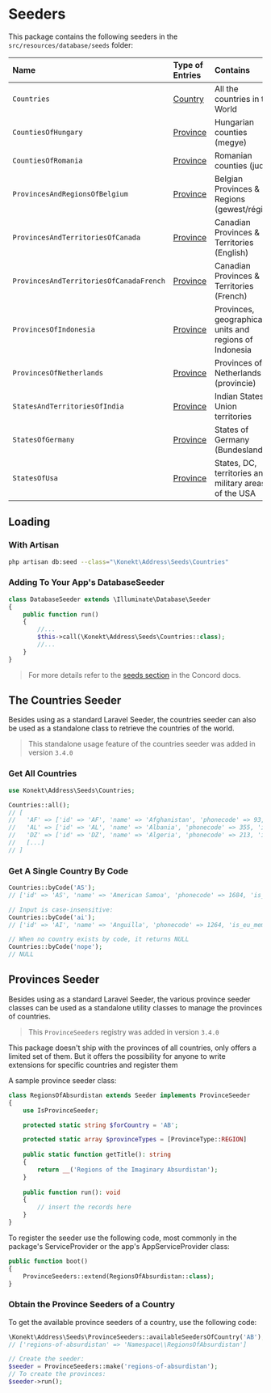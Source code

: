 # Seeders

This package contains the following seeders in the `src/resources/database/seeds` folder:

| Name                                    | Type of Entries         | Contains                                               |
|:----------------------------------------|:------------------------|:-------------------------------------------------------|
| `Countries`                             | [Country](country.md)   | All the countries in the World                         |
| `CountiesOfHungary`                     | [Province](province.md) | Hungarian counties (megye)                             |
| `CountiesOfRomania`                     | [Province](province.md) | Romanian counties (județ)                              |
| `ProvincesAndRegionsOfBelgium`          | [Province](province.md) | Belgian Provinces & Regions (gewest/région)            |
| `ProvincesAndTerritoriesOfCanada`       | [Province](province.md) | Canadian Provinces & Territories (English)             |
| `ProvincesAndTerritoriesOfCanadaFrench` | [Province](province.md) | Canadian Provinces & Territories (French)              |
| `ProvincesOfIndonesia`                  | [Province](province.md) | Provinces, geographical units and regions of Indonesia |
| `ProvincesOfNetherlands`                | [Province](province.md) | Provinces of Netherlands (provincie)                   |
| `StatesAndTerritoriesOfIndia`           | [Province](province.md) | Indian States & Union territories                      |
| `StatesOfGermany`                       | [Province](province.md) | States of Germany (Bundesland)                         |
| `StatesOfUsa`                           | [Province](province.md) | States, DC, territories and military areas of the USA  |

## Loading

### With Artisan

```bash
php artisan db:seed --class="\Konekt\Address\Seeds\Countries"
```

### Adding To Your App's DatabaseSeeder

```php
class DatabaseSeeder extends \Illuminate\Database\Seeder
{
    public function run()
    {
        //...
        $this->call(\Konekt\Address\Seeds\Countries::class);
        //...
    }
}
```

> For more details refer to the [seeds section](https://konekt.dev/concord/1.x/seeds) in the Concord
> docs.

## The Countries Seeder

Besides using as a standard Laravel Seeder, the countries seeder can also be used as a standalone class to retrieve the
countries of the world.

> This standalone usage feature of the countries seeder was added in version `3.4.0`

### Get All Countries

```php
use Konekt\Address\Seeds\Countries;

Countries::all();
// [
//   'AF' => ['id' => 'AF', 'name' => 'Afghanistan', 'phonecode' => 93, 'is_eu_member' => 0],
//   'AL' => ['id' => 'AL', 'name' => 'Albania', 'phonecode' => 355, 'is_eu_member' => 0],
//   'DZ' => ['id' => 'DZ', 'name' => 'Algeria', 'phonecode' => 213, 'is_eu_member' => 0],
//   [...]
// ]
```

### Get A Single Country By Code

```php
Countries::byCode('AS');
// ['id' => 'AS', 'name' => 'American Samoa', 'phonecode' => 1684, 'is_eu_member' => 0]

// Input is case-insensitive:
Countries::byCode('ai');
// ['id' => 'AI', 'name' => 'Anguilla', 'phonecode' => 1264, 'is_eu_member' => 0],

// When no country exists by code, it returns NULL
Countries::byCode('nope');
// NULL
```

## Provinces Seeder

Besides using as a standard Laravel Seeder, the various province seeder classes can be used as a standalone utility classes
to manage the provinces of countries.

> This `ProvinceSeeders` registry was added in version `3.4.0`

This package doesn't ship with the provinces of all countries, only offers a limited set of them.
But it offers the possibility for anyone to write extensions for specific countries and register them

A sample province seeder class:

```php
class RegionsOfAbsurdistan extends Seeder implements ProvinceSeeder
{
    use IsProvinceSeeder;

    protected static string $forCountry = 'AB';

    protected static array $provinceTypes = [ProvinceType::REGION]
    
    public static function getTitle(): string
    {
        return __('Regions of the Imaginary Absurdistan');
    }
    
    public function run(): void
    {
        // insert the records here        
    }
}
```

To register the seeder use the following code, most commonly in the package's ServiceProvider or the app's AppServiceProvider class:

```php
public function boot()
{
    ProvinceSeeders::extend(RegionsOfAbsurdistan::class);
}
```

### Obtain the Province Seeders of a Country

To get the available province seeders of a country, use the following code:

```php
\Konekt\Address\Seeds\ProvinceSeeders::availableSeedersOfCountry('AB');
// ['regions-of-absurdistan' => 'Namespace\\RegionsOfAbsurdistan']

// Create the seeder:
$seeder = ProvinceSeeders::make('regions-of-absurdistan');
// To create the provinces:
$seeder->run();
```


